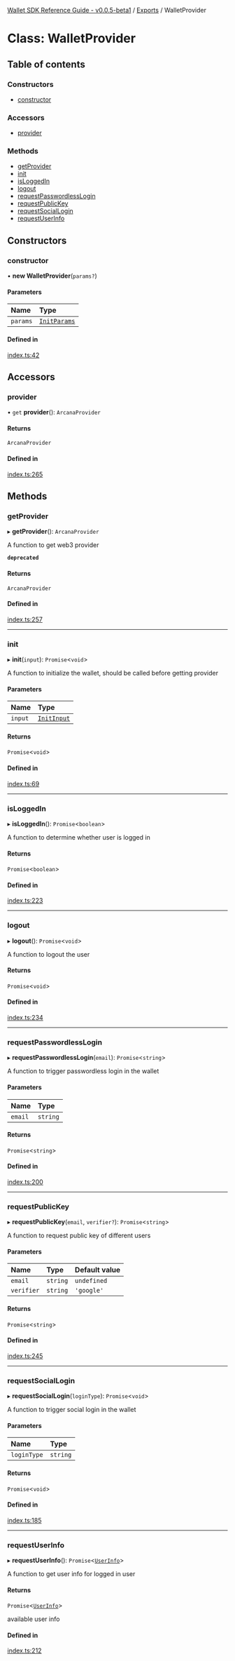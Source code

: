 [Wallet SDK Reference Guide - v0.0.5-beta1](../README.md) / [Exports](../modules.md) / WalletProvider

# Class: WalletProvider

## Table of contents

### Constructors

- [constructor](WalletProvider.md#constructor)

### Accessors

- [provider](WalletProvider.md#provider)

### Methods

- [getProvider](WalletProvider.md#getprovider)
- [init](WalletProvider.md#init)
- [isLoggedIn](WalletProvider.md#isloggedin)
- [logout](WalletProvider.md#logout)
- [requestPasswordlessLogin](WalletProvider.md#requestpasswordlesslogin)
- [requestPublicKey](WalletProvider.md#requestpublickey)
- [requestSocialLogin](WalletProvider.md#requestsociallogin)
- [requestUserInfo](WalletProvider.md#requestuserinfo)

## Constructors

### constructor

• **new WalletProvider**(`params?`)

#### Parameters

| Name     | Type                                        |
| :------- | :------------------------------------------ |
| `params` | [`InitParams`](../interfaces/InitParams.md) |

#### Defined in

[index.ts:42](https://github.com/arcana-network/wallet/blob/f7a8dce/src/index.ts#L42)

## Accessors

### provider

• `get` **provider**(): `ArcanaProvider`

#### Returns

`ArcanaProvider`

#### Defined in

[index.ts:265](https://github.com/arcana-network/wallet/blob/f7a8dce/src/index.ts#L265)

## Methods

### getProvider

▸ **getProvider**(): `ArcanaProvider`

A function to get web3 provider

**`deprecated`**

#### Returns

`ArcanaProvider`

#### Defined in

[index.ts:257](https://github.com/arcana-network/wallet/blob/f7a8dce/src/index.ts#L257)

---

### init

▸ **init**(`input`): `Promise`<`void`\>

A function to initialize the wallet, should be called before getting provider

#### Parameters

| Name    | Type                                      |
| :------ | :---------------------------------------- |
| `input` | [`InitInput`](../interfaces/InitInput.md) |

#### Returns

`Promise`<`void`\>

#### Defined in

[index.ts:69](https://github.com/arcana-network/wallet/blob/f7a8dce/src/index.ts#L69)

---

### isLoggedIn

▸ **isLoggedIn**(): `Promise`<`boolean`\>

A function to determine whether user is logged in

#### Returns

`Promise`<`boolean`\>

#### Defined in

[index.ts:223](https://github.com/arcana-network/wallet/blob/f7a8dce/src/index.ts#L223)

---

### logout

▸ **logout**(): `Promise`<`void`\>

A function to logout the user

#### Returns

`Promise`<`void`\>

#### Defined in

[index.ts:234](https://github.com/arcana-network/wallet/blob/f7a8dce/src/index.ts#L234)

---

### requestPasswordlessLogin

▸ **requestPasswordlessLogin**(`email`): `Promise`<`string`\>

A function to trigger passwordless login in the wallet

#### Parameters

| Name    | Type     |
| :------ | :------- |
| `email` | `string` |

#### Returns

`Promise`<`string`\>

#### Defined in

[index.ts:200](https://github.com/arcana-network/wallet/blob/f7a8dce/src/index.ts#L200)

---

### requestPublicKey

▸ **requestPublicKey**(`email`, `verifier?`): `Promise`<`string`\>

A function to request public key of different users

#### Parameters

| Name       | Type     | Default value |
| :--------- | :------- | :------------ |
| `email`    | `string` | `undefined`   |
| `verifier` | `string` | `'google'`    |

#### Returns

`Promise`<`string`\>

#### Defined in

[index.ts:245](https://github.com/arcana-network/wallet/blob/f7a8dce/src/index.ts#L245)

---

### requestSocialLogin

▸ **requestSocialLogin**(`loginType`): `Promise`<`void`\>

A function to trigger social login in the wallet

#### Parameters

| Name        | Type     |
| :---------- | :------- |
| `loginType` | `string` |

#### Returns

`Promise`<`void`\>

#### Defined in

[index.ts:185](https://github.com/arcana-network/wallet/blob/f7a8dce/src/index.ts#L185)

---

### requestUserInfo

▸ **requestUserInfo**(): `Promise`<[`UserInfo`](../interfaces/UserInfo.md)\>

A function to get user info for logged in user

#### Returns

`Promise`<[`UserInfo`](../interfaces/UserInfo.md)\>

available user info

#### Defined in

[index.ts:212](https://github.com/arcana-network/wallet/blob/f7a8dce/src/index.ts#L212)
